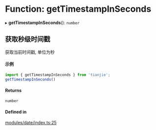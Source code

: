 # Function: getTimestampInSeconds

▸ **getTimestampInSeconds**(): `number`

## 获取秒级时间戳
获取当前时间戳, 单位为秒
 #### 示例
 ``` ts
import { getTimestampInSeconds } from 'tianjie';
getTimestampInSeconds()
```

#### Returns

`number`

#### Defined in

[modules/date/index.ts:25](https://github.com/loclink/tianjie/blob/efd659d/src/modules/date/index.ts#L25)
